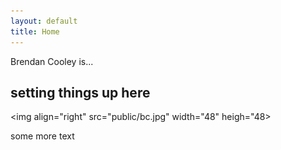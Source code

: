 ```yaml
---
layout: default
title: Home
---
```


Brendan Cooley is...

## setting things up here
<img align="right" src="public/bc.jpg" width="48" heigh="48>

some more text